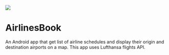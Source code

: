 ![](https://github.com/mfathy/AirlinesBook/blob/master/art/airlines.gif)

# AirlinesBook
An Android app that get list of airline schedules and display their origin and destination airports on a map. This app uses Lufthansa flights API.
